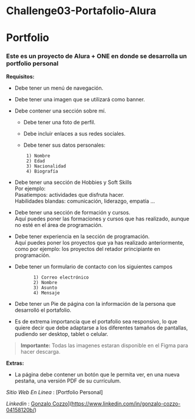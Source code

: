 ﻿# Challenge03-Portafolio-Alura

# Portfolio

### Este es un proyecto de Alura + ONE en donde se desarrolla un portfolio personal

**Requisitos:**

-   Debe tener un menú de navegación.
-   Debe tener una imagen que se utilizará como banner.
-   Debe contener una sección sobre mí.
    
    -   Debe tener una foto de perfil.
    -   Debe incluir enlaces a sus redes sociales.
    -   Debe tener sus datos personales:
        
        ```
         1) Nombre
         2) Edad
         3) Nacionalidad
         4) Biografía
        ```
        
-   Debe tener una sección de Hobbies y Soft Skills  
    Por ejemplo:  
    Pasatiempos: actividades que disfruta hacer.  
    Habilidades blandas: comunicación, liderazgo, empatía …
    
-   Debe tener una sección de formación y cursos.  
    Aquí puedes poner las formaciones y cursos que has realizado, aunque no esté en el área de programación.
-   Debe tener experiencia en la sección de programación.  
    Aquí puedes poner los proyectos que ya has realizado anteriormente, como por ejemplo: los proyectos del retador principiante en programación.
-   Debe tener un formulario de contacto con los siguientes campos
    
    ```
           1) Correo electrónico
           2) Nombre
           3) Asunto
           4) Mensaje
    ```
    
-   Debe tener un Pie de página con la información de la persona que desarrolló el portafolio.
-   Es de extrema importancia que el portafolio sea responsivo, lo que quiere decir que debe adaptarse a los diferentes tamaños de pantallas, pudiendo ser desktop, tablet o celular.

> **Importante:** Todas las imagenes estaran disponible en el Figma para hacer descarga.

**Extras:**  
- La página debe contener un botón que le permita ver, en una nueva pestaña, una versión PDF de su currículum.

*Sitio Web En Linea* : [Portfolio Personal]

*Linkedin* : [Gonzalo Cozzo](https://www.linkedin.com/in/gustavo-dev-web/)](https://www.linkedin.com/in/gonzalo-cozzo-04158120b/)
